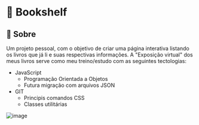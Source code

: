 # 📖 Bookshelf

## 📌 Sobre
Um projeto pessoal, com o objetivo de criar uma página interativa listando os livros que já li e suas respectivas informações.
A "Exposição virtual" dos meus livros serve como meu treino/estudo com as seguintes tectologias:
- JavaScript
  - Programação Orientada a Objetos
  - Futura migração com arquivos JSON
- GIT
  - Principis comandos
  CSS
  - Classes utilitárias

![image](https://github.com/user-attachments/assets/73b35eed-c756-4748-a39e-b370e898ca2d)
